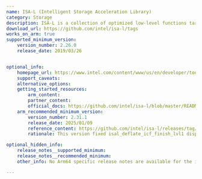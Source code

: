 ```yaml
---
name: ISA-L (Intelligent Storage Acceleration Library)
category: Storage
description: ISA-L is a collection of optimized low-level functions targeting storage applications. ISA-L includes Erasure codes, CRC, Raid, Compression, De-compression, igzip.
download_url: https://github.com/intel/isa-l/tags
works_on_arm: true
supported_minimum_version:
    version_number: 2.26.0
    release_date: 2019/03/26


optional_info:
    homepage_url: https://www.intel.com/content/www/us/en/developer/tools/isa-l/overview.html
    support_caveats:
    alternative_options: 
    getting_started_resources:
        arm_content: 
        partner_content: 
        official_docs: https://github.com/intel/isa-l/blob/master/README.md
    arm_recommended_minimum_version:
        version_number: 2.31.1
        release_date: 2025/01/09
        reference_content: https://github.com/intel/isa-l/releases/tag/v2.31.1
        rationale: This version fixed isal_deflate_icf_finish_lvl1 dispatcher, CRC compilation, and Clang compilation on igzip library on Aarch64.

optional_hidden_info:
    release_notes__supported_minimum:
    release_notes__recommended_minimum:
    other_info: No Arm64 specific release notes are available for the initial support. Version 2.26.0 is built and tested successfully using tar file.

---
```

